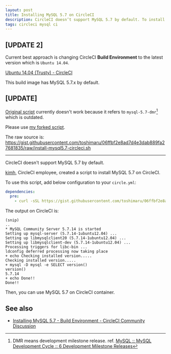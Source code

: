 ```yaml
---
layout: post
title: Installing MySQL 5.7 on CircleCI
description: CircleCI doesn’t support MySQL 5.7 by default. To install MySQL 5.7, add below configuration to your circle.yml.
tags: circleci mysql ci
---
```


## [UPDATE 2]

Current best approach is changing CircleCI **Build Environment** to the latest version which is `Ubuntu 14.04`.

[Ubuntu 14.04 (Trusty) - CircleCI](https://circleci.com/docs/build-image-trusty/)

This build image has MySQL 5.7.x by default.

## [UPDATE]

[Original script](https://s3.amazonaws.com/circle-downloads/install-mysql5.7-circleci.sh) currently doesn't work because it refers to `mysql-5.7-dmr`[^1] which is outdated.

Please use [my forked script](https://gist.github.com/toshimaru/06ffbf2e8ad7d4e3dab889fa27681835/).

The raw source is: <https://gist.githubusercontent.com/toshimaru/06ffbf2e8ad7d4e3dab889fa27681835/raw/install-mysql5.7-circleci.sh>

---

CircleCI doesn't support MySQL 5.7 by default.

[kimh](https://discuss.circleci.com/users/kimh/activity), CircleCI employee, created a script to install MySQL 5.7 on CircleCI.

To use this script, add below configuration to your `circle.yml`:

```yml
dependencies:
  pre:
    - curl -sSL https://gist.githubusercontent.com/toshimaru/06ffbf2e8ad7d4e3dab889fa27681835/raw/install-mysql5.7-circleci.sh | sh
```

The output on CircleCI is:

```
(snip)
..
* MySQL Community Server 5.7.14 is started
Setting up mysql-server (5.7.14-1ubuntu12.04) ...
Setting up libmysqlclient20 (5.7.14-1ubuntu12.04) ...
Setting up libmysqlclient-dev (5.7.14-1ubuntu12.04) ...
Processing triggers for libc-bin ...
ldconfig deferred processing now taking place
+ echo Checking installed version.....
Checking installed version.....
+ mysql -D mysql -e SELECT version()
version()
5.7.14
+ echo Done!!
Done!!
```

Then, you can use MySQL 5.7 on CircleCI container.

See also
---

- [Installing MySQL 5.7 - Build Environment - CircleCI Community Discussion](https://discuss.circleci.com/t/installing-mysql-5-7/1021)

[^1]: DMR means development milestone release. ref. [MySQL :: MySQL Development Cycle :: 6 Development Milestone Releases](https://dev.mysql.com/doc/mysql-development-cycle/en/development-milestone-releases.html)

